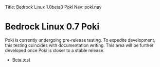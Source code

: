 Title: Bedrock Linux 1.0beta3 Poki
Nav: poki.nav

Bedrock Linux 0.7 Poki
======================

Poki is currently undergoing pre-release testing.  To expedite development,
this testing coincides with documentation writing.  This area will be further
developed once Poki is closer to a stable release.

- [Beta test](beta-test.html)
